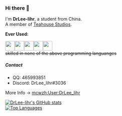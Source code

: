 ### Hi there 👋

I'm **DrLee-lihr**, a student from China.  
A member of [Teahouse Studios](https://github.com/Teahouse-Studios).  

**Ever Used:** 

<img src='https://cdn.jsdelivr.net/gh/devicons/devicon/icons/typescript/typescript-original.svg' size="30" height="30" width="30"><img src='https://cdn.jsdelivr.net/gh/devicons/devicon/icons/kotlin/kotlin-original.svg' size="30" height="30" width="30"><img src='https://cdn.jsdelivr.net/gh/devicons/devicon/icons/nodejs/nodejs-original.svg' size="30" height="30" width="30"><img src='https://cdn.jsdelivr.net/gh/devicons/devicon/icons/cplusplus/cplusplus-original.svg' size="30" height="30" width="30"><img src='https://cdn.jsdelivr.net/gh/devicons/devicon/icons/python/python-original.svg' size="30" height="30" width="30">  
~~skilled in none of the above programming languanges~~

##### Contact
- QQ: 465993851
- Discord: DrLee_lihr#3036

More Info -> [mcwzh:User:DrLee_lihr](https://minecraft.fandom.com/zh/wiki/User:DrLee_lihr)



[![DrLee-lihr's GitHub stats](https://github-readme-stats.vercel.app/api?username=DrLee-lihr)](https://github.com/anuraghazra/github-readme-stats)  
[![Top Languages](https://github-readme-stats.vercel.app/api/top-langs/?username=DrLee-lihr)](https://github.com/anuraghazra/github-readme-stats)
